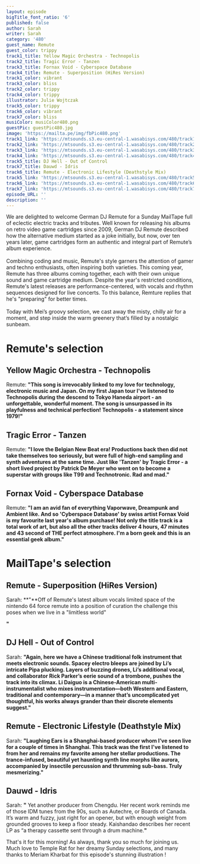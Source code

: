 ```yaml
---
layout: episode
bigTitle_font_ratio: '6'
published: false
author: Sarah
writer: Sarah
category: '480'
guest_name: Remute
guest_color: trippy
track1_title: Yellow Magic Orchestra - Technopolis
track2_title: Tragic Error - Tanzen
track3_title: Fornax Void - Cyberspace Database
track4_title: Remute - Superposition (HiRes Version)
track1_color: vibrant
track3_color: bliss
track2_color: trippy
track4_color: trippy
illustrator: Julie Wojtczak
track5_color: trippy
track6_color: vibrant
track7_color: bliss
musiColor: musiColor480.png
guestPic: guestPic480.jpg
image: 'https://mailta.pe/img/fbPic480.png'
track1_link: 'https://mtsounds.s3.eu-central-1.wasabisys.com/480/track1.mp3'
track2_link: 'https://mtsounds.s3.eu-central-1.wasabisys.com/480/track2.mp3'
track3_link: 'https://mtsounds.s3.eu-central-1.wasabisys.com/480/track3.mp3'
track4_link: 'https://mtsounds.s3.eu-central-1.wasabisys.com/480/track4.mp3'
track5_title: DJ Hell - Out of Control
track7_title: Dauwd - Idris
track6_title: Remute - Electronic Lifestyle (Deathstyle Mix)
track5_link: 'https://mtsounds.s3.eu-central-1.wasabisys.com/480/track5.mp3'
track6_link: 'https://mtsounds.s3.eu-central-1.wasabisys.com/480/track6.mp3'
track7_link: 'https://mtsounds.s3.eu-central-1.wasabisys.com/480/track7.mp3'
episode_URL: ''
description: ''
---
```

<p id="introduction"> We are delighted to welcome German DJ Remute for a Sunday MailTape full of eclectic electric tracks and tributes. Well known for releasing his albums on retro video game cartridges since 2009, German DJ Remute described how the alternative medium started as a joke initially, but now, over ten years later, game cartridges form an authentic and integral part of Remute’s album experience. 
<br><br>
Combining coding and music, Remute's style garners the attention of gamer and techno enthusiasts, often inspiring both varieties. This coming year, Remute has three albums coming together, each with their own unique sound and game cartridge medium. Despite the year's restricted conditions, Remute's latest releases are performance-centered, with vocals and rhythm sequences designed for live concerts. To this balance, Remture replies that he's "preparing" for better times. 
<br><br>
Today with Mei’s groovy selection, we cast away the misty, chilly air for a moment, and step inside the warm greenery that’s filled by a nostalgic sunbeam.
</p>

# Remute's selection

## Yellow Magic Orchestra - Technopolis
Remute: **"**This song is irrevocably linked to my love for technology, electronic music and Japan.
On my first Japan tour I've listened to Technopolis during the descend to Tokyo Haneda airport - an unforgettable, wonderful moment.
The song is unsurpassed in its playfulness and technical perfection!
Technopolis - a statement since 1979!**"**

## Tragic Error - Tanzen
Remute: **"**I love the Belgian New Beat era!
Productions back then did not take themselves too seriously, but were full of high-end sampling and synth adventures at the same time.
Just like 'Tanzen' by Tragic Error - a short lived project by Patrick De Meyer who went on to become a superstar with groups like T99 and Technotronic.
Rad and mad.**"**

## Fornax Void - Cyberspace Database
Remute: **"**I am an avid fan of everything Vaporwave, Dreampunk and Ambient like.
And so 'Cyberspace Database' by swiss artist Fornax Void is my favourite last year's album purchase!
Not only the title track is a total work of art, but also all the other tracks deliver 4 hours, 47 minutes and 43 second of THE perfect atmosphere.
I'm a born geek and this is an essential geek album.**"**

# MailTape's selection

## Remute - Superposition (HiRes Version)
Sarah: **"**Off of Remute's latest album
vocals 
limited space of the nintendo 64 
force remute into a position of curation 
the challenge this poses when we live in a "limitless world" 

**"**

## DJ Hell - Out of Control
Sarah: **"**Again, here we have a Chinese traditional folk instrument that meets electronic sounds. Spacey electro bleeps are joined by Li’s intricate Pipa plucking. Layers of buzzing drones, Li’s additional vocal, and collaborator Rick Parker’s eerie sound of a trombone, pushes the track into its climax. Li Daiguo is a Chinese-American multi-instrumentalist who mixes instrumentation—both Western and Eastern, traditional and contemporary—in a manner that’s uncomplicated yet thoughtful, his works always grander than their discrete elements suggest.**"**

## Remute - Electronic Lifestyle (Deathstyle Mix) 
Sarah: **"**Laughing Ears is a Shanghai-based producer whom I’ve seen live for a couple of times in Shanghai. This track was the first I've listened to from her and remains my favorite among her stellar productions. The trance-infused, beautiful yet haunting synth line morphs like aurora, accompanied by insectile percussion and thrumming sub-bass. Truly mesmerizing.**"**

## Dauwd - Idris
Sarah: **"** Yet another producer from Chengdu. Her recent work reminds me of those IDM tunes from the 90s, such as Autechre, or Boards of Canada. It’s warm and fuzzy, just right for an opener, but with enough weight from grounded grooves to keep a floor steady. Kaishandao describes her recent LP as “a therapy cassette sent through a drum machine.**"**


<p id="outroduction">That's it for this morning! As always, thank you so much for joining us. Much love to Temple Rat for her dreamy Sunday selections, and many thanks to Meriam Kharbat for this episode's stunning illustration !</p>
